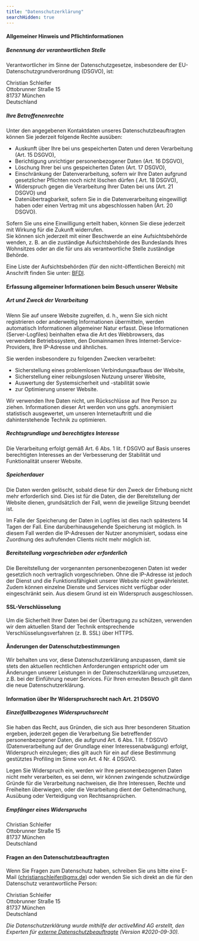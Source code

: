 ```yaml
---
title: "Datenschutzerklärung"
searchHidden: true
---
```


#### Allgemeiner Hinweis und Pflichtinformationen

##### Benennung der verantwortlichen Stelle

Verantwortlicher im Sinne der Datenschutzgesetze, insbesondere der EU-Datenschutzgrundverordnung (DSGVO), ist:

Christian Schleifer  
Ottobrunner Straße 15  
81737 München  
Deutschland

##### Ihre Betroffenenrechte

Unter den angegebenen Kontaktdaten unseres Datenschutzbeauftragten können Sie jederzeit folgende Rechte ausüben:

- Auskunft über Ihre bei uns gespeicherten Daten und deren Verarbeitung (Art. 15 DSGVO),
- Berichtigung unrichtiger personenbezogener Daten (Art. 16 DSGVO),
- Löschung Ihrer bei uns gespeicherten Daten (Art. 17 DSGVO),
- Einschränkung der Datenverarbeitung, sofern wir Ihre Daten aufgrund gesetzlicher Pflichten noch nicht löschen dürfen (
  Art. 18 DSGVO),
- Widerspruch gegen die Verarbeitung Ihrer Daten bei uns (Art. 21 DSGVO) und
- Datenübertragbarkeit, sofern Sie in die Datenverarbeitung eingewilligt haben oder einen Vertrag mit uns abgeschlossen
  haben (Art. 20 DSGVO).

Sofern Sie uns eine Einwilligung erteilt haben, können Sie diese jederzeit mit Wirkung für die Zukunft widerrufen.  
Sie können sich jederzeit mit einer Beschwerde an eine Aufsichtsbehörde wenden, z. B. an die zuständige Aufsichtsbehörde
des Bundeslands Ihres Wohnsitzes oder an die für uns als verantwortliche Stelle zuständige Behörde.

Eine Liste der Aufsichtsbehörden (für den nicht-öffentlichen Bereich) mit Anschrift finden Sie
unter: [BFDI](https://www.bfdi.bund.de/DE/Infothek/Anschriften_Links/anschriften_links-node.html).

#### Erfassung allgemeiner Informationen beim Besuch unserer Website

##### Art und Zweck der Verarbeitung

Wenn Sie auf unsere Website zugreifen, d. h., wenn Sie sich nicht registrieren oder anderweitig Informationen
übermitteln, werden automatisch Informationen allgemeiner Natur erfasst. Diese Informationen (Server-Logfiles)
beinhalten etwa die Art des Webbrowsers, das verwendete Betriebssystem, den Domainnamen Ihres
Internet-Service-Providers, Ihre IP-Adresse und ähnliches.

Sie werden insbesondere zu folgenden Zwecken verarbeitet:

- Sicherstellung eines problemlosen Verbindungsaufbaus der Website,
- Sicherstellung einer reibungslosen Nutzung unserer Website,
- Auswertung der Systemsicherheit und -stabilität sowie
- zur Optimierung unserer Website.

Wir verwenden Ihre Daten nicht, um Rückschlüsse auf Ihre Person zu ziehen. Informationen dieser Art werden von uns ggfs.
anonymisiert statistisch ausgewertet, um unseren Internetauftritt und die dahinterstehende Technik zu optimieren.

##### Rechtsgrundlage und berechtigtes Interesse

Die Verarbeitung erfolgt gemäß Art. 6 Abs. 1 lit. f DSGVO auf Basis unseres berechtigten Interesses an der Verbesserung
der Stabilität und Funktionalität unserer Website.

##### Speicherdauer

Die Daten werden gelöscht, sobald diese für den Zweck der Erhebung nicht mehr erforderlich sind. Dies ist für die Daten,
die der Bereitstellung der Website dienen, grundsätzlich der Fall, wenn die jeweilige Sitzung beendet ist.

Im Falle der Speicherung der Daten in Logfiles ist dies nach spätestens 14 Tagen der Fall. Eine darüberhinausgehende
Speicherung ist möglich. In diesem Fall werden die IP-Adressen der Nutzer anonymisiert, sodass eine Zuordnung des
aufrufenden Clients nicht mehr möglich ist.

##### Bereitstellung vorgeschrieben oder erforderlich

Die Bereitstellung der vorgenannten personenbezogenen Daten ist weder gesetzlich noch vertraglich vorgeschrieben. Ohne
die IP-Adresse ist jedoch der Dienst und die Funktionsfähigkeit unserer Website nicht gewährleistet. Zudem können
einzelne Dienste und Services nicht verfügbar oder eingeschränkt sein. Aus diesem Grund ist ein Widerspruch
ausgeschlossen.

#### SSL-Verschlüsselung

Um die Sicherheit Ihrer Daten bei der Übertragung zu schützen, verwenden wir dem aktuellen Stand der Technik
entsprechende Verschlüsselungsverfahren (z. B. SSL) über HTTPS.

#### Änderungen der Datenschutzbestimmungen

Wir behalten uns vor, diese Datenschutzerklärung anzupassen, damit sie stets den aktuellen rechtlichen Anforderungen
entspricht oder um Änderungen unserer Leistungen in der Datenschutzerklärung umzusetzen, z.B. bei der Einführung neuer
Services. Für Ihren erneuten Besuch gilt dann die neue Datenschutzerklärung.

#### Information über Ihr Widerspruchsrecht nach Art. 21 DSGVO

##### Einzelfallbezogenes Widerspruchsrecht

Sie haben das Recht, aus Gründen, die sich aus Ihrer besonderen Situation ergeben, jederzeit gegen die Verarbeitung Sie
betreffender personenbezogener Daten, die aufgrund Art. 6 Abs. 1 lit. f DSGVO (Datenverarbeitung auf der Grundlage einer
Interessenabwägung) erfolgt, Widerspruch einzulegen; dies gilt auch für ein auf diese Bestimmung gestütztes Profiling im
Sinne von Art. 4 Nr. 4 DSGVO.

Legen Sie Widerspruch ein, werden wir Ihre personenbezogenen Daten nicht mehr verarbeiten, es sei denn, wir können
zwingende schutzwürdige Gründe für die Verarbeitung nachweisen, die Ihre Interessen, Rechte und Freiheiten überwiegen,
oder die Verarbeitung dient der Geltendmachung, Ausübung oder Verteidigung von Rechtsansprüchen.

##### Empfänger eines Widerspruchs

Christian Schleifer  
Ottobrunner Straße 15  
81737 München  
Deutschland

#### Fragen an den Datenschutzbeauftragten

Wenn Sie Fragen zum Datenschutz haben, schreiben Sie uns bitte eine E-Mail (christianschleifer@gmx.de) oder wenden Sie sich
direkt an die für den Datenschutz verantwortliche Person:

Christian Schleifer  
Ottobrunner Straße 15  
81737 München  
Deutschland

_Die Datenschutzerklärung wurde mithilfe der activeMind AG erstellt, den Experten
für [externe Datenschutzbeauftragte](https://www.activemind.de/datenschutz/datenschutzbeauftragter/) (Version
#2020-09-30)._
